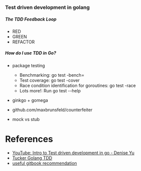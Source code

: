 ### Test driven development in golang

##### The TDD Feedback Loop

- RED
- GREEN
- REFACTOR

##### How do I use TDD in Go?

- package testing
    - Benchmarking: go test -bench=
    - Test coverage: go test -cover
    - Race condition identification for goroutines: go test -race
    - Lots more!: Run go test --help

- ginkgo + gomega
- github.com/maxbrunsfeld/counterfeiter
- mock vs stub


# References

 - [YouTube: Intro to Test driven development in go - Denise Yu](https://www.youtube.com/watch?v=Bt1ZA82SF4o)
 - [Tucker Golang TDD](https://www.youtube.com/watch?v=e4LOX5TqYYI)
 - [useful gitbook recommendation](https://quii.gitbook.io/learn-go-with-tests)
